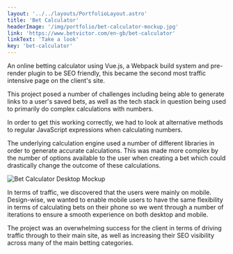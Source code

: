 ```yaml
---
layout: '../../layouts/PortfolioLayout.astro'
title: 'Bet Calculator'
headerImage: '/img/portfolio/bet-calculator-mockup.jpg'
link: 'https://www.betvictor.com/en-gb/bet-calculator'
linkText: 'Take a look'
key: 'bet-calculator'
---
```


An online betting calculator using Vue.js, a Webpack build system and pre-render plugin to be SEO friendly, this became the second most traffic intensive page on the client's site.

This project posed a number of challenges including being able to generate links to a user's saved bets, as well as the tech stack in question being used to primarily do complex calculations with numbers.

In order to get this working correctly, we had to look at alternative methods to regular JavaScript expressions when calculating numbers.

The underlying calculation engine used a number of different libraries in order to generate accurate calculations. This was made more complex by the number of options available to the user when creating a bet which could drastically change the outcome of these calculations.

![Bet Calculator Desktop Mockup](/img/portfolio/bet-victor-desktop-mockup.jpg)

In terms of traffic, we discovered that the users were mainly on mobile. Design-wise, we wanted to enable mobile users to have the same flexibility in terms of calculating bets on their phone so we went through a number of iterations to ensure a smooth experience on both desktop and mobile.

The project was an overwhelming success for the client in terms of driving traffic through to their main site, as well as increasing their SEO visibility across many of the main betting categories.
